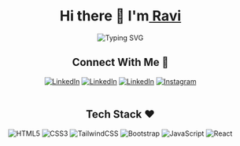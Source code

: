 <h1 align="center">Hi there 👋 I'm<a href="https://www.linkedin.com/in/ravi-kumar-9a42a8174/" target="_blank"> Ravi</a> </h1>


<p align="center">
<a><img src="https://readme-typing-svg.demolab.com?font=Fira+Code&pause=1000&color=0357F7&center=true&width=435&lines=Passionate+Web+Developer" alt="Typing SVG" /></a>
</p>

<h2 align="center" >Connect With Me 🚀</h2>

<div  align="center" >
  <a href="https://www.linkedin.com/in/ravi-kumar-9a42a8174/"><img alt="LinkedIn" src="https://img.shields.io/badge/linkedin-%230077B5.svg?style=for-the-badge&logo=linkedin&logoColor=white"/></a>
  <a href="https://twitter.com/ErRavi2213"><img alt="LinkedIn" src="https://img.shields.io/badge/Twitter-1DA1F2?style=for-the-badge&logo=twitter&logoColor=white"/></a>
  <a href="https://hashnode.com/@ravi332"><img alt="LinkedIn" src="https://img.shields.io/badge/Hashnode-2962FF?style=for-the-badge&logo=hashnode&logoColor=white"/></a>
   <a href="https://www.instagram.com/ravibatalvi752/"><img alt="Instagram" src="https://img.shields.io/badge/Instagram-E4405F?style=for-the-badge&logo=instagram&logoColor=white"/></a>
</div>
<br
>
<h2 align="center">Tech Stack ❤️</h2>
<div align="center">
<img alt="HTML5" src="https://img.shields.io/badge/html5-%23E34F26.svg?style=for-the-badge&logo=html5&logoColor=white"/>
<img alt="CSS3" src="https://img.shields.io/badge/css3-%231572B6.svg?style=for-the-badge&logo=css3&logoColor=white"/> 
<img alt="TailwindCSS" src="https://img.shields.io/badge/Tailwind_CSS-38B2AC?style=for-the-badge&logo=tailwind-css&logoColor=white"/>
<img alt="Bootstrap" src="https://img.shields.io/badge/bootstrap-%23563D7C.svg?style=for-the-badge&logo=bootstrap&logoColor=white"/>
<img alt="JavaScript" src="https://img.shields.io/badge/javascript-%23323330.svg?style=for-the-badge&logo=javascript&logoColor=%23F7DF1E"/> 
<img alt="React" src="https://img.shields.io/badge/react-%2320232a.svg?style=for-the-badge&logo=react&logoColor=%2361DAFB"/>
</div>
<br>
<br>


